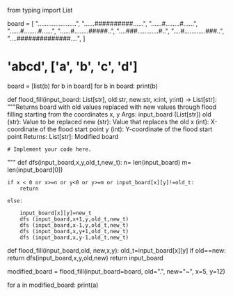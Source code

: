 from typing import List

board = [
    "......................",
    "......##########......",
    "......#........#......",
    "......#........#......",
    "......#........#####..",
    "....###............#..",
    "....#............###..",
    "....##############....",
]

# 'abcd', ['a', 'b', 'c', 'd']
board = [list(b) for b in board]
for b in board:
    print(b)

def flood_fill(input_board: List[str], old:str, new:str, x:int, y:int) -> List[str]:
    """Returns board with old values replaced with new values
    through flood filling starting from the coordinates x, y
    Args:
        input_board (List[str])
        old (str): Value to be replaced
        new (str): Value that replaces the old
        x (int): X-coordinate of the flood start point
        y (int): Y-coordinate of the flood start point
    Returns:
        List[str]: Modified board
  
    # Implement your code here.
"""
def dfs(input_board,x,y,old_t,new_t):
    n= len(input_board)
    m= len(input_board[0])
    
    if x < 0 or x>=n or y<0 or y>=m or input_board[x][y]!=old_t:
        return

    else:

        input_board[x][y]=new_t
        dfs (input_board,x+1,y,old_t,new_t)
        dfs (input_board,x-1,y,old_t,new_t)
        dfs (input_board,x,y+1,old_t,new_t)
        dfs (input_board,x,y-1,old_t,new_t)
        
    
    
def flood_fill(input_board,old, new,x,y):
    old_t=input_board[x][y]
    if old==new:
        return
    dfs(input_board,x,y,old,new)
    return input_board


modified_board = flood_fill(input_board=board, old=".", new="~", x=5, y=12)

for a in modified_board:
    print(a)

